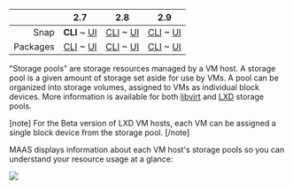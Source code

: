 <!-- deb-2-7-cli
||2.7|2.8|2.9|
|-----:|:-----:|:-----:|:-----:|
|Snap|[CLI](/t/vm-host-storage-pools-snap-2-7-cli/3222) ~ [UI](/t/vm-host-storage-pools-snap-2-7-ui/3223)|[CLI](/t/vm-host-storage-pools-snap-2-8-cli/3224) ~ [UI](/t/vm-host-storage-pools-snap-2-8-ui/3225)|[CLI](/t/vm-host-storage-pools-snap-2-9-cli/3226) ~ [UI](/t/vm-host-storage-pools-snap-2-9-ui/3227)|
|Packages|**CLI** ~ [UI](/t/vm-host-storage-pools-deb-2-7-ui/3229)|[CLI](/t/vm-host-storage-pools-deb-2-8-cli/3230) ~ [UI](/t/vm-host-storage-pools-deb-2-8-ui/3231)|[CLI](/t/vm-host-storage-pools-deb-2-9-cli/3232) ~ [UI](/t/vm-host-storage-pools-deb-2-9-ui/3233)|
 deb-2-7-cli -->

<!-- deb-2-7-ui
||2.7|2.8|2.9|
|-----:|:-----:|:-----:|:-----:|
|Snap|[CLI](/t/vm-host-storage-pools-snap-2-7-cli/3222) ~ [UI](/t/vm-host-storage-pools-snap-2-7-ui/3223)|[CLI](/t/vm-host-storage-pools-snap-2-8-cli/3224) ~ [UI](/t/vm-host-storage-pools-snap-2-8-ui/3225)|[CLI](/t/vm-host-storage-pools-snap-2-9-cli/3226) ~ [UI](/t/vm-host-storage-pools-snap-2-9-ui/3227)|
|Packages|[CLI](/t/vm-host-storage-pools-deb-2-7-cli/3228) ~ **UI**|[CLI](/t/vm-host-storage-pools-deb-2-8-cli/3230) ~ [UI](/t/vm-host-storage-pools-deb-2-8-ui/3231)|[CLI](/t/vm-host-storage-pools-deb-2-9-cli/3232) ~ [UI](/t/vm-host-storage-pools-deb-2-9-ui/3233)|
 deb-2-7-ui -->

<!-- deb-2-8-cli
||2.7|2.8|2.9|
|-----:|:-----:|:-----:|:-----:|
|Snap|[CLI](/t/vm-host-storage-pools-snap-2-7-cli/3222) ~ [UI](/t/vm-host-storage-pools-snap-2-7-ui/3223)|[CLI](/t/vm-host-storage-pools-snap-2-8-cli/3224) ~ [UI](/t/vm-host-storage-pools-snap-2-8-ui/3225)|[CLI](/t/vm-host-storage-pools-snap-2-9-cli/3226) ~ [UI](/t/vm-host-storage-pools-snap-2-9-ui/3227)|
|Packages|[CLI](/t/vm-host-storage-pools-deb-2-7-cli/3228) ~ [UI](/t/vm-host-storage-pools-deb-2-7-ui/3229)||**CLI** ~ [UI](/t/vm-host-storage-pools-deb-2-8-ui/3231)|[CLI](/t/vm-host-storage-pools-deb-2-9-cli/3232) ~ [UI](/t/vm-host-storage-pools-deb-2-9-ui/3233)|
 deb-2-8-cli -->

<!-- deb-2-8-ui
||2.7|2.8|2.9|
|-----:|:-----:|:-----:|:-----:|
|Snap|[CLI](/t/vm-host-storage-pools-snap-2-7-cli/3222) ~ [UI](/t/vm-host-storage-pools-snap-2-7-ui/3223)|[CLI](/t/vm-host-storage-pools-snap-2-8-cli/3224) ~ [UI](/t/vm-host-storage-pools-snap-2-8-ui/3225)|[CLI](/t/vm-host-storage-pools-snap-2-9-cli/3226) ~ [UI](/t/vm-host-storage-pools-snap-2-9-ui/3227)|
|Packages|[CLI](/t/vm-host-storage-pools-deb-2-7-cli/3228) ~ [UI](/t/vm-host-storage-pools-deb-2-7-ui/3229)|[CLI](/t/vm-host-storage-pools-deb-2-8-cli/3230) ~ **UI**|[CLI](/t/vm-host-storage-pools-deb-2-9-cli/3232) ~ [UI](/t/vm-host-storage-pools-deb-2-9-ui/3233)|
 deb-2-8-ui -->

<!-- deb-2-9-cli
||2.7|2.8|2.9|
|-----:|:-----:|:-----:|:-----:|
|Snap|[CLI](/t/vm-host-storage-pools-snap-2-7-cli/3222) ~ [UI](/t/vm-host-storage-pools-snap-2-7-ui/3223)|[CLI](/t/vm-host-storage-pools-snap-2-8-cli/3224) ~ [UI](/t/vm-host-storage-pools-snap-2-8-ui/3225)|[CLI](/t/vm-host-storage-pools-snap-2-9-cli/3226) ~ [UI](/t/vm-host-storage-pools-snap-2-9-ui/3227)|
|Packages|[CLI](/t/vm-host-storage-pools-deb-2-7-cli/3228) ~ [UI](/t/vm-host-storage-pools-deb-2-7-ui/3229)|[CLI](/t/vm-host-storage-pools-deb-2-8-cli/3230) ~ [UI](/t/vm-host-storage-pools-deb-2-8-ui/3231)||**CLI** ~ [UI](/t/vm-host-storage-pools-deb-2-9-ui/3233)|
 deb-2-9-cli -->

<!-- deb-2-9-ui
||2.7|2.8|2.9|
|-----:|:-----:|:-----:|:-----:|
|Snap|[CLI](/t/vm-host-storage-pools-snap-2-7-cli/3222) ~ [UI](/t/vm-host-storage-pools-snap-2-7-ui/3223)|[CLI](/t/vm-host-storage-pools-snap-2-8-cli/3224) ~ [UI](/t/vm-host-storage-pools-snap-2-8-ui/3225)|[CLI](/t/vm-host-storage-pools-snap-2-9-cli/3226) ~ [UI](/t/vm-host-storage-pools-snap-2-9-ui/3227)|
|Packages|[CLI](/t/vm-host-storage-pools-deb-2-7-cli/3228) ~ [UI](/t/vm-host-storage-pools-deb-2-7-ui/3229)|[CLI](/t/vm-host-storage-pools-deb-2-8-cli/3230) ~ [UI](/t/vm-host-storage-pools-deb-2-8-ui/3231)|[CLI](/t/vm-host-storage-pools-deb-2-9-cli/3232) ~ **UI**|
 deb-2-9-ui -->

||2.7|2.8|2.9|
|-----:|:-----:|:-----:|:-----:|
|Snap|**CLI** ~ [UI](/t/vm-host-storage-pools-snap-2-7-ui/3223)|[CLI](/t/vm-host-storage-pools-snap-2-8-cli/3224) ~ [UI](/t/vm-host-storage-pools-snap-2-8-ui/3225)|[CLI](/t/vm-host-storage-pools-snap-2-9-cli/3226) ~ [UI](/t/vm-host-storage-pools-snap-2-9-ui/3227)|
|Packages|[CLI](/t/vm-host-storage-pools-deb-2-7-cli/3228) ~ [UI](/t/vm-host-storage-pools-deb-2-7-ui/3229)|[CLI](/t/vm-host-storage-pools-deb-2-8-cli/3230) ~ [UI](/t/vm-host-storage-pools-deb-2-8-ui/3231)|[CLI](/t/vm-host-storage-pools-deb-2-9-cli/3232) ~ [UI](/t/vm-host-storage-pools-deb-2-9-ui/3233)|

<!-- snap-2-7-ui
||2.7|2.8|2.9|
|-----:|:-----:|:-----:|:-----:|
|Snap|[CLI](/t/vm-host-storage-pools-snap-2-7-cli/3222) ~ **UI**|[CLI](/t/vm-host-storage-pools-snap-2-8-cli/3224) ~ [UI](/t/vm-host-storage-pools-snap-2-8-ui/3225)|[CLI](/t/vm-host-storage-pools-snap-2-9-cli/3226) ~ [UI](/t/vm-host-storage-pools-snap-2-9-ui/3227)|
|Packages|[CLI](/t/vm-host-storage-pools-deb-2-7-cli/3228) ~ [UI](/t/vm-host-storage-pools-deb-2-7-ui/3229)|[CLI](/t/vm-host-storage-pools-deb-2-8-cli/3230) ~ [UI](/t/vm-host-storage-pools-deb-2-8-ui/3231)|[CLI](/t/vm-host-storage-pools-deb-2-9-cli/3232) ~ [UI](/t/vm-host-storage-pools-deb-2-9-ui/3233)|
 snap-2-7-ui -->

<!-- snap-2-8-cli
||2.7|2.8|2.9|
|-----:|:-----:|:-----:|:-----:|
|Snap|[CLI](/t/vm-host-storage-pools-snap-2-7-cli/3222) ~ [UI](/t/vm-host-storage-pools-snap-2-7-ui/3223)||**CLI** ~ [UI](/t/vm-host-storage-pools-snap-2-8-ui/3225)|[CLI](/t/vm-host-storage-pools-snap-2-9-cli/3226) ~ [UI](/t/vm-host-storage-pools-snap-2-9-ui/3227)|
|Packages|[CLI](/t/vm-host-storage-pools-deb-2-7-cli/3228) ~ [UI](/t/vm-host-storage-pools-deb-2-7-ui/3229)|[CLI](/t/vm-host-storage-pools-deb-2-8-cli/3230) ~ [UI](/t/vm-host-storage-pools-deb-2-8-ui/3231)|[CLI](/t/vm-host-storage-pools-deb-2-9-cli/3232) ~ [UI](/t/vm-host-storage-pools-deb-2-9-ui/3233)|
 snap-2-8-cli -->

<!-- snap-2-8-ui
||2.7|2.8|2.9|
|-----:|:-----:|:-----:|:-----:|
|Snap|[CLI](/t/vm-host-storage-pools-snap-2-7-cli/3222) ~ [UI](/t/vm-host-storage-pools-snap-2-7-ui/3223)|[CLI](/t/vm-host-storage-pools-snap-2-8-cli/3224) ~ **UI**|[CLI](/t/vm-host-storage-pools-snap-2-9-cli/3226) ~ [UI](/t/vm-host-storage-pools-snap-2-9-ui/3227)|
|Packages|[CLI](/t/vm-host-storage-pools-deb-2-7-cli/3228) ~ [UI](/t/vm-host-storage-pools-deb-2-7-ui/3229)|[CLI](/t/vm-host-storage-pools-deb-2-8-cli/3230) ~ [UI](/t/vm-host-storage-pools-deb-2-8-ui/3231)|[CLI](/t/vm-host-storage-pools-deb-2-9-cli/3232) ~ [UI](/t/vm-host-storage-pools-deb-2-9-ui/3233)|
 snap-2-8-ui -->

<!-- snap-2-9-cli
||2.7|2.8|2.9|
|-----:|:-----:|:-----:|:-----:|
|Snap|[CLI](/t/vm-host-storage-pools-snap-2-7-cli/3222) ~ [UI](/t/vm-host-storage-pools-snap-2-7-ui/3223)|[CLI](/t/vm-host-storage-pools-snap-2-8-cli/3224) ~ [UI](/t/vm-host-storage-pools-snap-2-8-ui/3225)||**CLI** ~ [UI](/t/vm-host-storage-pools-snap-2-9-ui/3227)|
|Packages|[CLI](/t/vm-host-storage-pools-deb-2-7-cli/3228) ~ [UI](/t/vm-host-storage-pools-deb-2-7-ui/3229)|[CLI](/t/vm-host-storage-pools-deb-2-8-cli/3230) ~ [UI](/t/vm-host-storage-pools-deb-2-8-ui/3231)|[CLI](/t/vm-host-storage-pools-deb-2-9-cli/3232) ~ [UI](/t/vm-host-storage-pools-deb-2-9-ui/3233)|
 snap-2-9-cli -->

<!-- snap-2-9-ui
||2.7|2.8|2.9|
|-----:|:-----:|:-----:|:-----:|
|Snap|[CLI](/t/vm-host-storage-pools-snap-2-7-cli/3222) ~ [UI](/t/vm-host-storage-pools-snap-2-7-ui/3223)|[CLI](/t/vm-host-storage-pools-snap-2-8-cli/3224) ~ [UI](/t/vm-host-storage-pools-snap-2-8-ui/3225)|[CLI](/t/vm-host-storage-pools-snap-2-9-cli/3226) ~ **UI**|
|Packages|[CLI](/t/vm-host-storage-pools-deb-2-7-cli/3228) ~ [UI](/t/vm-host-storage-pools-deb-2-7-ui/3229)|[CLI](/t/vm-host-storage-pools-deb-2-8-cli/3230) ~ [UI](/t/vm-host-storage-pools-deb-2-8-ui/3231)|[CLI](/t/vm-host-storage-pools-deb-2-9-cli/3232) ~ [UI](/t/vm-host-storage-pools-deb-2-9-ui/3233)|
 snap-2-9-ui -->

"Storage pools” are storage resources managed by a VM host. A storage pool is a given amount of storage set aside for use by VMs. A pool can be organized into storage volumes, assigned to VMs as individual block devices. More information is available for both [libvirt](https://libvirt.org/storage.html) and [LXD](https://lxd.readthedocs.io/en/latest/storage/) storage pools.

[note]
For the Beta version of LXD VM hosts, each VM can be assigned a single block device from the storage pool.
[/note]

MAAS displays information about each VM host's storage pools so you can understand your resource usage at a glance:

<a href="https://discourse.maas.io/uploads/default/original/1X/3387f256f9bd02f7fc2079f119377305256973c8.jpeg" target = "_blank"><img src="https://discourse.maas.io/uploads/default/original/1X/3387f256f9bd02f7fc2079f119377305256973c8.jpeg"></a>